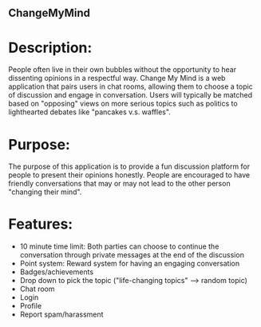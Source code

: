 ## ChangeMyMind
# Description: 
People often live in their own bubbles without the opportunity to hear dissenting opinions in a respectful way. Change My Mind is a web application that pairs users in chat rooms, allowing them to choose a topic of discussion and engage in conversation. Users will typically be matched based on "opposing" views on more serious topics such as politics to lighthearted debates like "pancakes v.s. waffles". 
# Purpose: 
The purpose of this application is to provide a fun discussion platform for people to present their opinions honestly. People are encouraged to have friendly conversations that may or may not lead to the other person "changing their mind". 


# Features: 
* 10 minute time limit: Both parties can choose to continue the conversation through private messages at the end of the discussion
* Point system: Reward system for having an engaging conversation 
* Badges/achievements 
* Drop down to pick the topic ("life-changing topics" --> random topic)
* Chat room
* Login
* Profile
* Report spam/harassment
